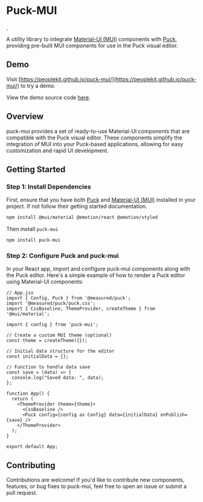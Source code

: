 # Puck-MUI

<p align="left"> <a aria-label="NPM version" href="https://www.npmjs.com/package/puck-mui"> <img alt="" src="https://img.shields.io/npm/v/puck-mui.svg?style=for-the-badge&labelColor=000000"> </a> <a aria-label="License" href="https://github.com/yourusername/puck-mui/blob/main/LICENSE"> <img alt="" src="https://img.shields.io/npm/l/puck-mui.svg?style=for-the-badge&labelColor=000000"> </a> </p>

A utility library to integrate [Material-UI (MUI)](https://github.com/mui/material-ui) components with [Puck](https://github.com/measuredco/puck), providing pre-built MUI components for use in the Puck visual editor.

## Demo

Visit [https://peoplekit.github.io/puck-mui/](https://peoplekit.github.io/puck-mui/) to try a demo.

View the demo source code [here](https://github.com/peoplekit/puck-mui/tree/main/demo).

## Overview

puck-mui provides a set of ready-to-use Material-UI components that are compatible with the Puck visual editor. These components simplify the integration of MUI into your Puck-based applications, allowing for easy customization and rapid UI development.

## Getting Started

### Step 1: Install Dependencies
First, ensure that you have both [Puck](https://github.com/measuredco/puck) and [Material-UI (MUI)](https://github.com/mui/material-ui) installed in your project. If not follow their getting started documentation.

```bash
npm install @mui/material @emotion/react @emotion/styled
```

Then install `puck-mui`

```bash
npm install puck-mui
```

### Step 2: Configure Puck and puck-mui
In your React app, import and configure puck-mui components along with the Puck editor. Here's a simple example of how to render a Puck editor using Material-UI components:

```tsx
// App.jsx
import { Config, Puck } from '@measured/puck';
import '@measured/puck/puck.css';
import { CssBaseline, ThemeProvider, createTheme } from '@mui/material';

import { config } from 'puck-mui';

// Create a custom MUI theme (optional)
const theme = createTheme({});

// Initial data structure for the editor
const initialData = {};

// Function to handle data save
const save = (data) => {
  console.log("Saved data: ", data);
};

function App() {
  return (
    <ThemeProvider theme={theme}>
      <CssBaseline />
      <Puck config={config as Config} data={initialData} onPublish={save} />
    </ThemeProvider>
  );
}

export default App;
```


## Contributing
Contributions are welcome! If you'd like to contribute new components, features, or bug fixes to puck-mui, feel free to open an issue or submit a pull request.





